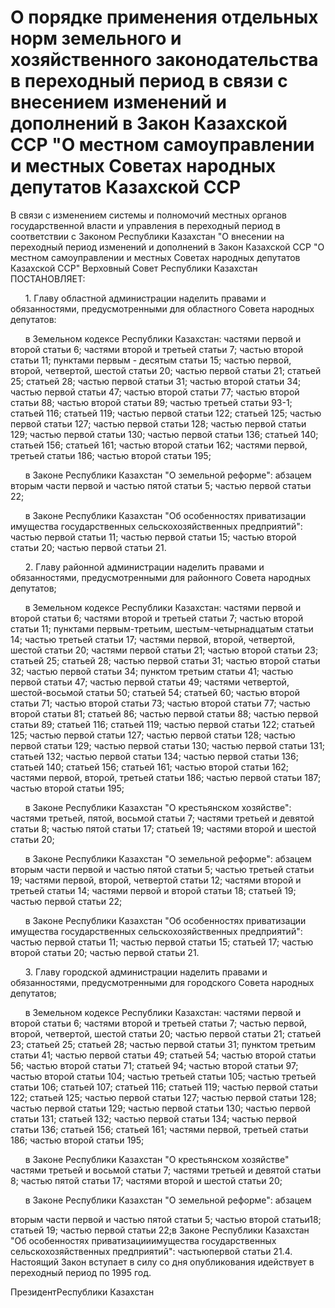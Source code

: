 # О поpядке пpименения отдельных ноpм земельного и хозяйственного законодательства в пеpеходный пеpиод в связи с внесением изменений и дополнений в Закон Казахской ССР "О местном самоупpавлении и местных Советах наpодных депутатов Казахской ССР

В связи с изменением системы и полномочий местных органов государственной власти и управления в переходный период в соответствии с Законом Республики Казахстан "О внесении на переходный период изменений и дополнений в Закон Казахской ССР "О местном самоуправлении и местных Советах народных депутатов Казахской ССР" Верховный Совет Республики Казахстан ПОСТАНОВЛЯЕТ:

      1. Главу областной администрации наделить правами и обязанностями, предусмотренными для областного Совета народных депутатов:

      в Земельном кодексе Республики Казахстан: частями первой и второй статьи 6; частями второй и третьей статьи 7; частью второй статьи 11; пунктами первым - десятым статьи 15; частью первой, второй, четвертой, шестой статьи 20; частью первой статьи 21; статьей 25; статьей 28; частью первой статьи 31; частью второй статьи 34; частью первой статьи 47; частью второй статьи 77; частью второй статьи 88; частью второй статьи 89; частью третьей статьи 93-1; статьей 116; статьей 119; частью первой статьи 122; статьей 125; частью первой статьи 127; частью первой статьи 128; частью первой статьи 129; частью первой статьи 130; частью первой статьи 136; статьей 140; статьей 156; статьей 161; частью второй статьи 162; частями первой, третьей статьи 186; частью второй статьи 195;

      в Законе Республики Казахстан "О земельной реформе": абзацем вторым части первой и частью пятой статьи 5; частью первой статьи 22;

      в Законе Республики Казахстан "Об особенностях приватизации имущества государственных сельскохозяйственных предприятий": частью первой статьи 11; частью первой статьи 15; частью второй статьи 20; частью первой статьи 21.

      2. Главу районной администрации наделить правами и обязанностями, предусмотренными для районного Совета народных депутатов;

      в Земельном кодексе Республики Казахстан: частями первой и второй статьи 6; частями второй и третьей статьи 7; частью второй статьи 11; пунктами первым-третьим, шестым-четырнадцатым статьи 14; частью третьей статьи 17; частями первой, второй, четвертой, шестой статьи 20; частями первой статьи 21; частью второй статьи 23; статьей 25; статьей 28; частью первой статьи 31; частью второй статьи 32; частью первой статьи 34; пунктом третьим статьи 41; частью первой статьи 47; частью первой статьи 49; частями четвертой, шестой-восьмой статьи 50; статьей 54; статьей 60; частью второй статьи 71; частью второй статьи 73; частью второй статьи 77; частью второй статьи 81; статьей 86; частью первой статьи 88; частью первой статьи 89; статьей 116; статьей 119; частью первой статьи 122; статьей 125; частью первой статьи 127; частью первой статьи 128; частью первой статьи 129; частью первой статьи 130; частью первой статьи 131; статьей 132; частью первой статьи 134; частью первой статьи 136; статьей 140; статьей 156; статьей 161; частью второй статьи 162; частями первой, второй, третьей статьи 186; частью первой статьи 187; частью второй статьи 195;

      в Законе Республики Казахстан "О крестьянском хозяйстве": частями третьей, пятой, восьмой статьи 7; частями третьей и девятой статьи 8; частью пятой статьи 17; статьей 19; частями второй и шестой статьи 20;

      в Законе Республики Казахстан "О земельной реформе": абзацем вторым части первой и частью пятой статьи 5; частью третьей статьи 19; частями первой, второй, четвертой статьи 12; частями второй и третьей статьи 14; частями первой и второй статьи 18; статьей 19; частью первой статьи 22;

      в Законе Республики Казахстан "Об особенностях приватизации имущества государственных сельскохозяйственных предприятий": частью первой статьи 11; частью первой статьи 15; статьей 17; частью второй статьи 20; частью первой статьи 21.

      3. Главу городской администрации наделить правами и обязанностями, предусмотренными для городского Совета народных депутатов;

      в Земельном кодексе Республики Казахстан: частями первой и второй статьи 6; частями второй и третьей статьи 7; частью первой, второй, четвертой, шестой статьи 20; частью первой статьи 21; статьей 23; статьей 25; статьей 28; частью первой статьи 31; пунктом третьим статьи 41; частью первой статьи 49; статьей 54; частью второй статьи 56; частью второй статьи 71; статьей 94; частью второй статьи 97; частью второй статьи 104; частью третьей статьи 105; частью третьей статьи 106; статьей 107; статьей 116; статьей 119; частью первой статьи 122; статьей 125; частью первой статьи 127; частью первой статьи 128; частью первой статьи 129; частью первой статьи 130; частью первой статьи 131; статьей 132; частью первой статьи 134; частью первой статьи 136; статьей 156; статьей 161; частями первой, третьей статьи 186; частью второй статьи 195;

      в Законе Республики Казахстан "О крестьянском хозяйстве" частями третьей и восьмой статьи 7; частями третьей и девятой статьи 8; частью пятой статьи 17; частями второй и шестой статьи 20;

      в Законе Республики Казахстан "О земельной реформе": абзацем

вторым части первой и частью пятой статьи 5; частью второй статьи18; статьей 19; частью первой статьи 22;в Законе Республики Казахстан "Об особенностях приватизацииимущества государственных сельскохозяйственных предприятий": частьюпервой статьи 21.4. Настоящий Закон вступает в силу со дня опубликования идействует в переходный период по 1995 год.

ПрезидентРеспублики Казахстан

